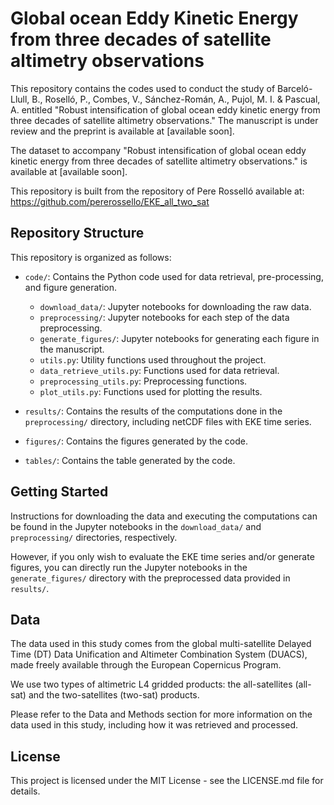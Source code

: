 # Global ocean Eddy Kinetic Energy from three decades of satellite altimetry observations

This repository contains the codes used to conduct the study of Barceló-Llull, B., Roselló, P., Combes, V., Sánchez-Román, A., Pujol, M. I.  &amp; Pascual, A. entitled "Robust intensification of global ocean eddy kinetic energy from three decades of satellite altimetry observations." The manuscript is under review and the preprint is available at [available soon].

The dataset to accompany "Robust intensification of global ocean eddy kinetic energy from three decades of satellite altimetry observations." is available at [available soon].

This repository is built from the repository of Pere Rosselló available at: https://github.com/pererossello/EKE_all_two_sat

## Repository Structure
This repository is organized as follows:

- `code/`: Contains the Python code used for data retrieval, pre-processing, and figure generation.
    - `download_data/`: Jupyter notebooks for downloading the raw data.
    - `preprocessing/`: Jupyter notebooks for each step of the data preprocessing.
    - `generate_figures/`: Jupyter notebooks for generating each figure in the manuscript.  
    - `utils.py`: Utility functions used throughout the project.
    - `data_retrieve_utils.py`: Functions used for data retrieval.
    - `preprocessing_utils.py`: Preprocessing functions.
    - `plot_utils.py`: Functions used for plotting the results.
    
    
- `results/`: Contains the results of the computations done in the `preprocessing/` directory, including netCDF files with EKE time series.
- `figures/`: Contains the figures generated by the code.
- `tables/`: Contains the table generated by the code.

## Getting Started
Instructions for downloading the data and executing the computations can be found in the Jupyter notebooks in the `download_data/` and `preprocessing/` directories, respectively. 

However, if you only wish to evaluate the EKE time series and/or generate figures, you can directly run the Jupyter notebooks in the `generate_figures/` directory with the preprocessed data provided in `results/`.

## Data
The data used in this study comes from the global multi-satellite Delayed Time (DT) Data Unification and Altimeter Combination System (DUACS), made freely available through the European Copernicus Program.

We use two types of altimetric L4 gridded products: the all-satellites (all-sat) and the two-satellites (two-sat) products.

Please refer to the Data and Methods section for more information on the data used in this study, including how it was retrieved and processed.

## License
This project is licensed under the MIT License - see the LICENSE.md file for details.
